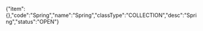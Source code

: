 {"item":{},"code":"Spring","name":"Spring","classType":"COLLECTION","desc":"Spring","status":"OPEN"}